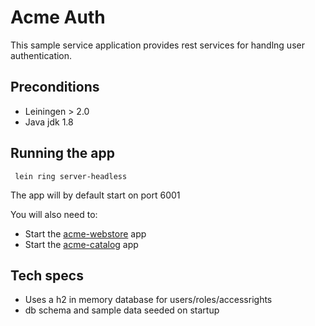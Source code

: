 # Acme Auth

This sample service application provides rest services for handlng user authentication.


## Preconditions
* Leiningen > 2.0
* Java jdk 1.8

## Running the app

``` lein ring server-headless```

The app will by default start on port 6001

You will also need to:
* Start the [acme-webstore](../acme-webstore/) app
* Start the [acme-catalog](../acme-catalog/) app


## Tech specs
* Uses a h2 in memory database for users/roles/accessrights
* db schema and sample data seeded on startup
